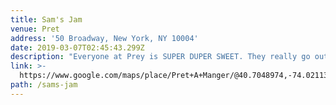 ```yaml
---
title: Sam's Jam
venue: Pret
address: '50 Broadway, New York, NY 10004'
date: 2019-03-07T02:45:43.299Z
description: "Everyone at Prey is SUPER DUPER SWEET. They really go out of their way to assist you and provide the best service. You will always want to come back. 50 Broadway, Park Avenue locations are the best!!\U0001F609\U0001F64C"
link: >-
  https://www.google.com/maps/place/Pret+A+Manger/@40.7048974,-74.0211397,15z/data=!4m8!1m2!2m1!1spret!3m4!1s0x89c25a16add194cb:0x2eebc87bea4b91e4!8m2!3d40.7063491!4d-74.0125217
path: /sams-jam
---
```



